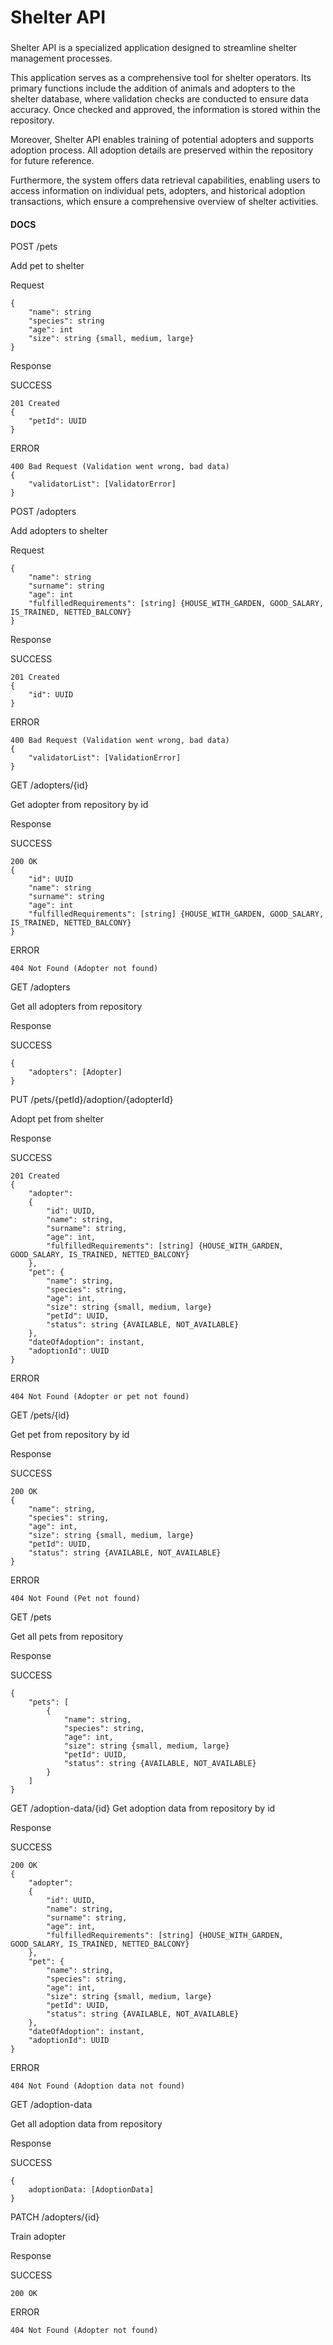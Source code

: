 # Shelter API

### 
Shelter API is a specialized application designed to streamline shelter management processes.

This application serves as a comprehensive tool for shelter operators. Its primary functions include the addition of 
animals and adopters to the shelter database, where validation checks are conducted to ensure data accuracy. Once 
checked and approved, the information is stored within the repository.

Moreover, Shelter API enables training of potential adopters and supports adoption process. All adoption details are 
preserved within the repository for future reference.

Furthermore, the system offers data retrieval capabilities, enabling users to access information on individual pets, 
adopters, and historical adoption transactions, which ensure a comprehensive overview of shelter activities.

#### DOCS

POST /pets

Add pet to shelter

Request
```
{
    "name": string
    "species": string
    "age": int
    "size": string {small, medium, large}
}
```
Response

SUCCESS
```
201 Created
{
    "petId": UUID
}
```
ERROR
```
400 Bad Request (Validation went wrong, bad data)
{
    "validatorList": [ValidatorError]
}
```

POST /adopters

Add adopters to shelter

Request
```
{
    "name": string
    "surname": string
    "age": int
    "fulfilledRequirements": [string] {HOUSE_WITH_GARDEN, GOOD_SALARY, IS_TRAINED, NETTED_BALCONY}
}
```
Response

SUCCESS
```
201 Created
{
    "id": UUID
}
```
ERROR
```
400 Bad Request (Validation went wrong, bad data)
{
    "validatorList": [ValidationError]
}
```

GET /adopters/{id}

Get adopter from repository by id

Response

SUCCESS
```
200 OK
{
    "id": UUID
    "name": string
    "surname": string
    "age": int
    "fulfilledRequirements": [string] {HOUSE_WITH_GARDEN, GOOD_SALARY, IS_TRAINED, NETTED_BALCONY}
}
```
ERROR
```
404 Not Found (Adopter not found)
```

GET /adopters

Get all adopters from repository

Response

SUCCESS
```
{
    "adopters": [Adopter]
}
```

PUT /pets/{petId}/adoption/{adopterId}

Adopt pet from shelter

Response

SUCCESS
```
201 Created
{
    "adopter": 
    {
        "id": UUID,
        "name": string,
        "surname": string,
        "age": int,
        "fulfilledRequirements": [string] {HOUSE_WITH_GARDEN, GOOD_SALARY, IS_TRAINED, NETTED_BALCONY}
    },
    "pet": {
        "name": string,
        "species": string,
        "age": int,
        "size": string {small, medium, large}
        "petId": UUID,
        "status": string {AVAILABLE, NOT_AVAILABLE}
    },
    "dateOfAdoption": instant,
    "adoptionId": UUID
}
```
ERROR
```
404 Not Found (Adopter or pet not found)
```

GET /pets/{id}

Get pet from repository by id

Response

SUCCESS
```
200 OK
{
    "name": string,
    "species": string,
    "age": int,
    "size": string {small, medium, large}
    "petId": UUID,
    "status": string {AVAILABLE, NOT_AVAILABLE}
}
```
ERROR
```
404 Not Found (Pet not found)
```

GET /pets

Get all pets from repository

Response

SUCCESS
```
{
    "pets": [
        {
            "name": string,
            "species": string,
            "age": int,
            "size": string {small, medium, large}
            "petId": UUID,
            "status": string {AVAILABLE, NOT_AVAILABLE}
        }
    ]
}
```

GET /adoption-data/{id}
Get adoption data from repository by id

Response

SUCCESS
```
200 OK
{
    "adopter": 
    {
        "id": UUID,
        "name": string,
        "surname": string,
        "age": int,
        "fulfilledRequirements": [string] {HOUSE_WITH_GARDEN, GOOD_SALARY, IS_TRAINED, NETTED_BALCONY}
    },
    "pet": {
        "name": string,
        "species": string,
        "age": int,
        "size": string {small, medium, large}
        "petId": UUID,
        "status": string {AVAILABLE, NOT_AVAILABLE}
    },
    "dateOfAdoption": instant,
    "adoptionId": UUID
}
```
ERROR
```
404 Not Found (Adoption data not found)
```

GET /adoption-data

Get all adoption data from repository

Response

SUCCESS
```
{
    adoptionData: [AdoptionData]
}
```

PATCH /adopters/{id}

Train adopter

Response

SUCCESS
```
200 OK
```
ERROR
```
404 Not Found (Adopter not found)
```
